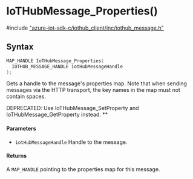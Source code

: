 # IoTHubMessage_Properties()

\#include ["azure-iot-sdk-c/iothub_client/inc/iothub_message.h"](../iot-c-ref-iothub-message-h.md)  

## Syntax

```C
MAP_HANDLE IoTHubMessage_Properties(
  IOTHUB_MESSAGE_HANDLE	iotHubMessageHandle
);

```

Gets a handle to the message's properties map. Note that when sending messages via the HTTP transport, the key names in the map must not contain spaces.

DEPRECATED: Use IoTHubMessage_SetProperty and IoTHubMessage_GetProperty instead. ** 
#### Parameters
* `iotHubMessageHandle` Handle to the message.

#### Returns
A `MAP_HANDLE` pointing to the properties map for this message.

